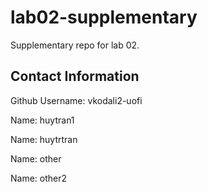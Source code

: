 # lab02-supplementary
Supplementary repo for lab 02.

## Contact Information
Github Username: vkodali2-uofi

Name: huytran1

Name: huytrtran

Name: other

Name: other2
